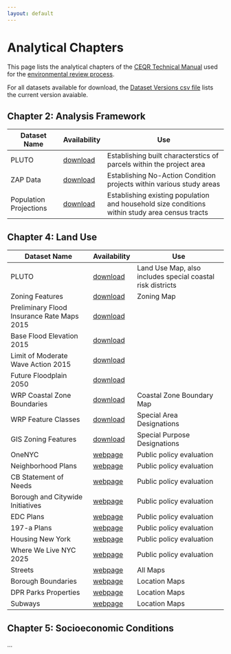 ```yaml
---
layout: default
---
```


# Analytical Chapters

This page lists the analytical chapters of the [CEQR Technical Manual](https://www.nyc.gov/site/oec/environmental-quality-review/technical-manual.page) used for the [environmental review process](https://www.nyc.gov/site/planning/applicants/environmental-review-process.page).

For all datasets available for download, the [Dataset Versions csv file](to-do.com) lists the current version avaiable.

## Chapter 2: Analysis Framework

| Dataset Name           | Availability                                                                                                               | Use                                                                                            |
| ---------------------- | -------------------------------------------------------------------------------------------------------------------------- | ---------------------------------------------------------------------------------------------- |
| PLUTO                  | [download](https://nyc3.digitaloceanspaces.com/ceqr-data-hub/demo_data/latest/pluto/nyc_mappluto_24v4_1_unclipped_shp.zip) | Establishing built characterstics of parcels within the project area                           |
| ZAP Data               | [download](https://nyc3.digitaloceanspaces.com/ceqr-data-hub/demo_data/latest/zap/zapprojects_20250203csv.zip)             | Establishing No-Action Condition projects within various study areas                           |
| Population Projections | [download](todo.com)                                                                                                       | Establishing existing population and household size conditions within study area census tracts |

## Chapter 4: Land Use

| Dataset Name                               | Availability                                                                                                               | Use                                                        |
| ------------------------------------------ | -------------------------------------------------------------------------------------------------------------------------- | ---------------------------------------------------------- |
| PLUTO                                      | [download](https://nyc3.digitaloceanspaces.com/ceqr-data-hub/demo_data/latest/pluto/nyc_mappluto_24v4_1_unclipped_shp.zip) | Land Use Map, also includes special coastal risk districts |
| Zoning Features                            | [download](todo.com)                                                                                                       | Zoning Map                                                 |
| Preliminary Flood Insurance Rate Maps 2015 | [download](todo.com)                                                                                                       |                                                            |
| Base Flood Elevation 2015                  | [download](todo.com)                                                                                                       |                                                            |
| Limit of Moderate Wave Action 2015         | [download](todo.com)                                                                                                       |                                                            |
| Future Floodplain 2050                     | [download](todo.com)                                                                                                       |                                                            |
| WRP Coastal Zone Boundaries                | [download](todo.com)                                                                                                       | Coastal Zone Boundary Map                                  |
| WRP Feature Classes                        | [download](todo.com)                                                                                                       | Special Area Designations                                  |
| GIS Zoning Features                        | [download](todo.com)                                                                                                       | Special Purpose Designations                               |
| OneNYC                                     | [webpage](todo.com)                                                                                                       | Public policy evaluation                                   |
| Neighborhood Plans                         | [webpage](todo.com)                                                                                                       | Public policy evaluation                                   |
| CB Statement of Needs                      | [webpage](todo.com)                                                                                                       | Public policy evaluation                                   |
| Borough and Citywide Initiatives           | [webpage](todo.com)                                                                                                       | Public policy evaluation                                   |
| EDC Plans                                  | [webpage](todo.com)                                                                                                       | Public policy evaluation                                   |
| 197-a Plans                                | [webpage](todo.com)                                                                                                       | Public policy evaluation                                   |
| Housing New York                           | [webpage](todo.com)                                                                                                       | Public policy evaluation                                   |
| Where We Live NYC 2025                     | [webpage](todo.com)                                                                                                       | Public policy evaluation                                   |
| Streets                                    | [webpage](todo.com)                                                                                                       | All Maps                                                   |
| Borough Boundaries                         | [webpage](todo.com)                                                                                                       | Location Maps                                              |
| DPR Parks Properties                       | [webpage](todo.com)                                                                                                       | Location Maps                                              |
| Subways                                    | [webpage](todo.com)                                                                                                       | Location Maps                                              |

## Chapter 5: Socioeconomic Conditions

...
